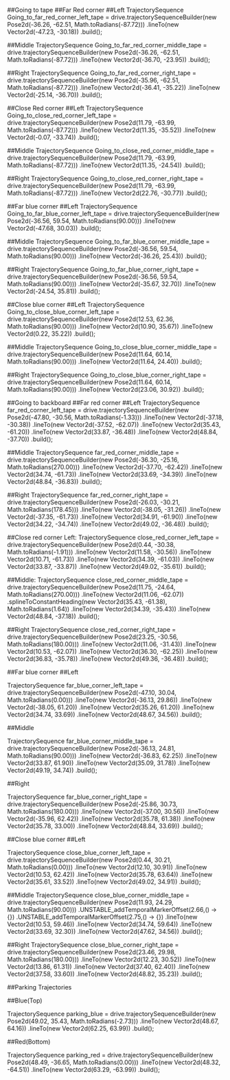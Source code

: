 ##Going to tape
##Far Red corner
##Left
TrajectorySequence Going_to_far_red_corner_left_tape = drive.trajectorySequenceBuilder(new Pose2d(-36.26, -62.51, Math.toRadians(-87.72)))
.lineTo(new Vector2d(-47.23, -30.18))
.build();


##Middle
TrajectorySequence Going_to_far_red_corner_middle_tape = drive.trajectorySequenceBuilder(new Pose2d(-36.26, -62.51, Math.toRadians(-87.72)))
.lineTo(new Vector2d(-36.70, -23.95))
.build();

##Right
TrajectorySequence Going_to_far_red_corner_right_tape = drive.trajectorySequenceBuilder(new Pose2d(-35.96, -62.51, Math.toRadians(-87.72)))
.lineTo(new Vector2d(-36.41, -35.22))
.lineTo(new Vector2d(-25.14, -36.70))
.build();


##Close Red corner
##Left
TrajectorySequence Going_to_close_red_corner_left_tape = drive.trajectorySequenceBuilder(new Pose2d(11.79, -63.99, Math.toRadians(-87.72)))
.lineTo(new Vector2d(11.35, -35.52))
.lineTo(new Vector2d(-0.07, -33.74))
.build();


##Middle
TrajectorySequence Going_to_close_red_corner_middle_tape = drive.trajectorySequenceBuilder(new Pose2d(11.79, -63.99, Math.toRadians(-87.72)))
.lineTo(new Vector2d(11.35, -24.54))
.build();

##Right
TrajectorySequence Going_to_close_red_corner_right_tape = drive.trajectorySequenceBuilder(new Pose2d(11.79, -63.99, Math.toRadians(-87.72)))
.lineTo(new Vector2d(22.76, -30.77))
.build();



##Far blue corner
##Left
TrajectorySequence Going_to_far_blue_corner_left_tape = drive.trajectorySequenceBuilder(new Pose2d(-36.56, 59.54, Math.toRadians(90.00)))
.lineTo(new Vector2d(-47.68, 30.03))
.build();

##Middle
TrajectorySequence Going_to_far_blue_corner_middle_tape = drive.trajectorySequenceBuilder(new Pose2d(-36.56, 59.54, Math.toRadians(90.00)))
.lineTo(new Vector2d(-36.26, 25.43))
.build();

##Right
TrajectorySequence Going_to_far_blue_corner_right_tape = drive.trajectorySequenceBuilder(new Pose2d(-36.56, 59.54, Math.toRadians(90.00)))
.lineTo(new Vector2d(-35.67, 32.70))
.lineTo(new Vector2d(-24.54, 35.81))
.build();

##Close blue corner
##Left
TrajectorySequence Going_to_close_blue_corner_left_tape = drive.trajectorySequenceBuilder(new Pose2d(12.53, 62.36, Math.toRadians(90.00)))
.lineTo(new Vector2d(10.90, 35.67))
.lineTo(new Vector2d(0.22, 35.22))
.build();



##Middle
TrajectorySequence Going_to_close_blue_corner_middle_tape = drive.trajectorySequenceBuilder(new Pose2d(11.64, 60.14, Math.toRadians(90.00)))
.lineTo(new Vector2d(11.64, 24.40))
.build();


##Right
TrajectorySequence Going_to_close_blue_corner_right_tape = drive.trajectorySequenceBuilder(new Pose2d(11.64, 60.14, Math.toRadians(90.00)))
.lineTo(new Vector2d(23.06, 30.92))
.build();

























##Going to backboard
##Far red corner
##Left
TrajectorySequence far_red_corner_left_tape = drive.trajectorySequenceBuilder(new Pose2d(-47.80, -30.56, Math.toRadians(-1.33)))
.lineTo(new Vector2d(-37.18, -30.38))
.lineTo(new Vector2d(-37.52, -62.07))
.lineTo(new Vector2d(35.43, -61.20))
.lineTo(new Vector2d(33.87, -36.48))
.lineTo(new Vector2d(48.84, -37.70))
.build();


##Middle
TrajectorySequence far_red_corner_middle_tape = drive.trajectorySequenceBuilder(new Pose2d(-36.30, -25.16, Math.toRadians(270.00)))
.lineTo(new Vector2d(-37.70, -62.42))
.lineTo(new Vector2d(34.74, -61.73))
.lineTo(new Vector2d(33.69, -34.39))
.lineTo(new Vector2d(48.84, -36.83))
.build();


##Right
TrajectorySequence far_red_corner_right_tape = drive.trajectorySequenceBuilder(new Pose2d(-26.03, -30.21, Math.toRadians(178.45)))
.lineTo(new Vector2d(-38.05, -31.26))
.lineTo(new Vector2d(-37.35, -61.73))
.lineTo(new Vector2d(34.91, -61.90))
.lineTo(new Vector2d(34.22, -34.74))
.lineTo(new Vector2d(49.02, -36.48))
.build();


##Close red corner
Left:
TrajectorySequence close_red_corner_left_tape = drive.trajectorySequenceBuilder(new Pose2d(0.44, -30.38, Math.toRadians(-1.91)))
.lineTo(new Vector2d(11.58, -30.56))
.lineTo(new Vector2d(10.71, -61.73))
.lineTo(new Vector2d(34.39, -61.03))
.lineTo(new Vector2d(33.87, -33.87))
.lineTo(new Vector2d(49.02, -35.61))
.build();


##Middle:
TrajectorySequence close_red_corner_middle_tape = drive.trajectorySequenceBuilder(new Pose2d(11.75, -24.64, Math.toRadians(270.00)))
.lineTo(new Vector2d(11.06, -62.07))
.splineToConstantHeading(new Vector2d(35.43, -61.38), Math.toRadians(1.64))
.lineTo(new Vector2d(34.39, -35.43))
.lineTo(new Vector2d(48.84, -37.18))
.build();



##Right
TrajectorySequence close_red_corner_right_tape = drive.trajectorySequenceBuilder(new Pose2d(23.25, -30.56, Math.toRadians(180.00)))
.lineTo(new Vector2d(11.06, -31.43))
.lineTo(new Vector2d(10.53, -62.07))
.lineTo(new Vector2d(36.30, -62.25))
.lineTo(new Vector2d(36.83, -35.78))
.lineTo(new Vector2d(49.36, -36.48))
.build();



##Far blue corner
##Left

TrajectorySequence far_blue_corner_left_tape = drive.trajectorySequenceBuilder(new Pose2d(-47.10, 30.04, Math.toRadians(0.00)))
.lineTo(new Vector2d(-36.13, 29.86))
.lineTo(new Vector2d(-38.05, 61.20))
.lineTo(new Vector2d(35.26, 61.20))
.lineTo(new Vector2d(34.74, 33.69))
.lineTo(new Vector2d(48.67, 34.56))
.build();

##Middle

TrajectorySequence far_blue_corner_middle_tape = drive.trajectorySequenceBuilder(new Pose2d(-36.13, 24.81, Math.toRadians(90.00)))
.lineTo(new Vector2d(-36.83, 62.25))
.lineTo(new Vector2d(33.87, 61.90))
.lineTo(new Vector2d(35.09, 31.78))
.lineTo(new Vector2d(49.19, 34.74))
.build();

##Right

TrajectorySequence far_blue_corner_right_tape = drive.trajectorySequenceBuilder(new Pose2d(-25.86, 30.73, Math.toRadians(180.00)))
.lineTo(new Vector2d(-37.00, 30.56))
.lineTo(new Vector2d(-35.96, 62.42))
.lineTo(new Vector2d(35.78, 61.38))
.lineTo(new Vector2d(35.78, 33.00))
.lineTo(new Vector2d(48.84, 33.69))
.build();



##Close blue corner
##Left

TrajectorySequence close_blue_corner_left_tape = drive.trajectorySequenceBuilder(new Pose2d(0.44, 30.21, Math.toRadians(0.00)))
.lineTo(new Vector2d(12.10, 30.91))
.lineTo(new Vector2d(10.53, 62.42))
.lineTo(new Vector2d(35.78, 63.64))
.lineTo(new Vector2d(35.61, 33.52))
.lineTo(new Vector2d(49.02, 34.91))
.build();



##Middle
TrajectorySequence close_blue_corner_middle_tape = drive.trajectorySequenceBuilder(new Pose2d(11.93, 24.29, Math.toRadians(90.00)))
.UNSTABLE_addTemporalMarkerOffset(2.66,() -> {})
.UNSTABLE_addTemporalMarkerOffset(2.75,() -> {})
.lineTo(new Vector2d(10.53, 59.46))
.lineTo(new Vector2d(34.74, 59.64))
.lineTo(new Vector2d(33.69, 32.30))
.lineTo(new Vector2d(47.62, 34.56))
.build();



##Right
TrajectorySequence close_blue_corner_right_tape = drive.trajectorySequenceBuilder(new Pose2d(23.46, 29.98, Math.toRadians(180.00)))
.lineTo(new Vector2d(12.23, 30.52))
.lineTo(new Vector2d(13.86, 61.31))
.lineTo(new Vector2d(37.40, 62.40))
.lineTo(new Vector2d(37.58, 33.60))
.lineTo(new Vector2d(48.82, 35.23))
.build();







##Parking Trajectories

##Blue(Top)

TrajectorySequence parking_blue = drive.trajectorySequenceBuilder(new Pose2d(49.02, 35.43, Math.toRadians(-2.73)))
.lineTo(new Vector2d(48.67, 64.16))
.lineTo(new Vector2d(62.25, 63.99))
.build();

##Red(Bottom)

TrajectorySequence parking_red = drive.trajectorySequenceBuilder(new Pose2d(48.49, -36.65, Math.toRadians(0.00)))
.lineTo(new Vector2d(48.32, -64.51))
.lineTo(new Vector2d(63.29, -63.99))
.build();

